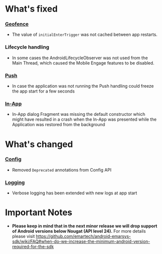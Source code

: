 # What's fixed
### [Geofence](https://github.com/emartech/android-emarsys-sdk/wiki#8-geofence)
* The value of `initialEnterTrigger` was not cached between app restarts.
### Lifecycle handling
* In some cases the AndroidLifecycleObserver was not used from the Main Thread, which caused the Mobile Engage features to be disabled.
### [Push](https://github.com/emartech/android-emarsys-sdk/wiki#2-push)
* In case the application was not running the Push handling could freeze the app start for a few seconds
### [In-App](https://github.com/emartech/android-emarsys-sdk/wiki#3-inapp)
* In-App dialog Fragment was missing the default constructor which might have resulted in a crash when the In-App was presented while the Application was restored from the background

# What's changed
### [Config](https://github.com/emartech/android-emarsys-sdk/wiki/Config)
* Removed `Deprecated` annotations from Config API
### [Logging](https://github.com/emartech/android-emarsys-sdk/wiki#17-enableverboseconsolelogging)
* Verbose logging has been extended with new logs at app start

# Important Notes
* __Please keep in mind that in the next minor release we will drop support of Android versions below Nougat (API level 24).__ For more details please visit https://github.com/emartech/android-emarsys-sdk/wiki/FAQ#when-do-we-increase-the-minimum-android-version-required-for-the-sdk